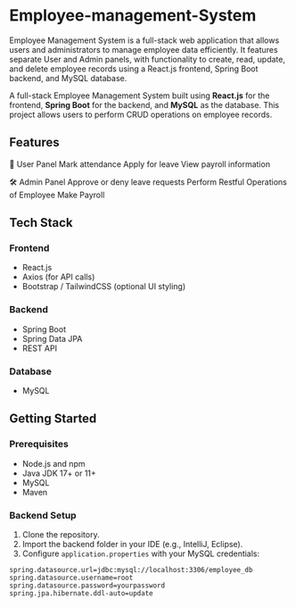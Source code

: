 # Employee-management-System
Employee Management System is a full-stack web application that allows users and administrators to manage employee data efficiently. It features separate User and Admin panels, with functionality to create, read, update, and delete employee records using a React.js frontend, Spring Boot backend, and MySQL database.

A full-stack Employee Management System built using **React.js** for the frontend, **Spring Boot** for the backend, and **MySQL** as the database. This project allows users to perform CRUD operations on employee records.

## Features

👤 User Panel
Mark attendance
Apply for leave
View payroll information

🛠️ Admin Panel
Approve or deny leave requests
Perform Restful Operations of Employee
Make Payroll

## Tech Stack

### Frontend
- React.js
- Axios (for API calls)
- Bootstrap / TailwindCSS (optional UI styling)

### Backend
- Spring Boot
- Spring Data JPA
- REST API

### Database
- MySQL


## Getting Started

### Prerequisites

- Node.js and npm
- Java JDK 17+ or 11+
- MySQL
- Maven

### Backend Setup

1. Clone the repository.
2. Import the backend folder in your IDE (e.g., IntelliJ, Eclipse).
3. Configure `application.properties` with your MySQL credentials:
```properties
spring.datasource.url=jdbc:mysql://localhost:3306/employee_db
spring.datasource.username=root
spring.datasource.password=yourpassword
spring.jpa.hibernate.ddl-auto=update
